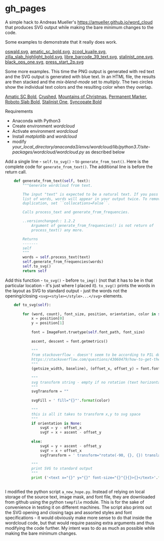 # gh_pages
A simple hack to Andreas Mueller's https://amueller.github.io/word_cloud that produces SVG output while making the bare minimum changes to the code.

Some examples to demonstrate that it really does work.

[oswald.svg](https://loydg.github.io/gh_pages/examples/oswald.svg), 
[amatic_sc_bold.svg](https://loydg.github.io/gh_pages/examples/amatic_sc_bold.svg), 
[zcool_kuaile.svg](https://loydg.github.io/gh_pages/examples/zcool_kuaile.svg), 
[zilla_slab_highlight_bold.svg](https://loydg.github.io/gh_pages/examples/zilla_slab_highlight_bold.svg), 
[libre_barcode_39_text.svg](https://loydg.github.io/gh_pages/examples/libre_barcode_39_text.svg), 
[stalinist_one.svg](https://loydg.github.io/gh_pages/examples/stalinist_one.svg), 
[black_ops_one.svg](https://loydg.github.io/gh_pages/examples/black_ops_one.svg), 
[press_start_2p.svg](https://loydg.github.io/gh_pages/examples/press_start_2p.svg)

Some more examples. This time the PNG output is generated with red text and the SVG output is generated with blue text. In an HTML file, the results are then stacked and the *mix-blend-mode* set to *multiply*. The two circles show the individual text colors and the resulting color when they overlap.

[Amatic SC Bold](https://loydg.github.io/gh_pages/amatic_sc_bold_overlay.html), 
[Crushed](https://loydg.github.io/gh_pages/crushed_overlay.html), 
[Mountains of Christmas](https://loydg.github.io/gh_pages/mountains_of_christmas_overlay.html), 
[Permanent Marker](https://loydg.github.io/gh_pages/permanent_marker_overlay.html), 
[Roboto Slab Bold](https://loydg.github.io/gh_pages/roboto_slab_bold_overlay.html), 
[Stalinist One](https://loydg.github.io/gh_pages/stalinist_one_overlay.html), 
[Syncopate Bold](https://loydg.github.io/gh_pages/syncopate_bold_overlay.html)

Requirements
* Anaconda with Python3
* Create environment *wordcloud*
* Activate environment *wordcloud*
* Install *matplotlib* and *wordcloud* 
* modify *your_local_directory/anaconda3/envs/wordcloud/lib/python3.7/site-packages/wordcloud/wordcloud.py* as described below

Add a single line - `self.to_svg()` - to `generate_from_text()`.
Here is the complete code for `generate_from_text()`. The additional line is before the return call.

```python
    def generate_from_text(self, text):
        """Generate wordcloud from text.

        The input "text" is expected to be a natural text. If you pass a sorted
        list of words, words will appear in your output twice. To remove this
        duplication, set ``collocations=False``.

        Calls process_text and generate_from_frequencies.

        ..versionchanged:: 1.2.2
            Argument of generate_from_frequencies() is not return of
            process_text() any more.

        Returns
        -------
        self
        """
        words = self.process_text(text)
        self.generate_from_frequencies(words)
        self.to_svg()
        return self
```

Add this function - `to_svg()` - before `to_img()` (not that it has to be in that particular location - it's just where I placed it). 
`to_svg()` prints the words in the layout as SVG to standard output - just the words not the opening/closing `<svg><style></style>...</svg>` elements.

```python
    def to_svg(self):
        
        for (word, count), font_size, position, orientation, color in self.layout_:
            x = position[0]
            y = position[1]
            
            font = ImageFont.truetype(self.font_path, font_size)
                    
            ascent, descent = font.getmetrics()
            
            """
            from stackoverflow - doesn't seem to be according to PIL docs (should return height, width) but doesn't work otherwise...
            https://stackoverflow.com/questions/43060479/how-to-get-the-font-pixel-height-using-pil-imagefont
            """
            (getsize_width, baseline), (offset_x, offset_y) = font.font.getsize(word)
            
            """
            svg transform string - empty if no rotation (text horizontal), otherwise contains rotate and translate numbers
            """
            svgTransform = ""    
            
            svgFill = ' fill="{}"'.format(color)    
               
            """
            this is all it takes to transform x,y to svg space 
            """
            if orientation is None:
                svgX = y - offset_x
                svgY = x + ascent - offset_y      
                
            else:
                svgX = y + ascent - offset_y
                svgY = x + offset_x
                svgTransform = ' transform="rotate(-90, {}, {}) translate({}, 0)"'.format(svgX, svgY, -getsize_width)

            """
            print SVG to standard output 
            """
            print ('<text x="{}" y="{}" font-size="{}"{}{}>{}</text>'.format(svgX, svgY, font_size, svgTransform, svgFill, word))
    
```

I modified the python script `a_new_hope.py`. Instead of relying on local storage of the source text, image mask, and font file, they are downloaded from github using the python `tempfile` module. This is for the sake of convenience in testing it on different machines. The script also prints out the SVG opening and closing tags and assorted styles and font specifications - it would obviously make more sense to do that inside the wordcloud code, but that would require passing extra arguments and thus modifying the code further. My intent was to do as much as possible while making the bare minimum changes. 


